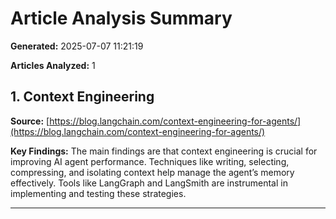 # Article Analysis Summary

**Generated:** 2025-07-07 11:21:19

**Articles Analyzed:** 1

## 1. Context Engineering

**Source:** [https://blog.langchain.com/context-engineering-for-agents/](https://blog.langchain.com/context-engineering-for-agents/)

**Key Findings:** The main findings are that context engineering is crucial for improving AI agent performance. Techniques like writing, selecting, compressing, and isolating context help manage the agent’s memory effectively. Tools like LangGraph and LangSmith are instrumental in implementing and testing these strategies.

---
